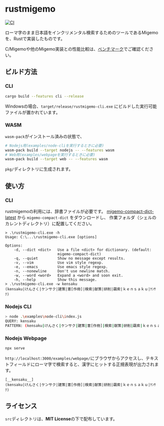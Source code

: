 # rustmigemo

[![CI](https://github.com/oguna/rustmigemo/actions/workflows/main.yml/badge.svg)](https://github.com/oguna/rustmigemo/actions/workflows/main.yml)

ローマ字のまま日本語をインクリメンタル検索するためのツールであるMigemoを、Rustで実装したものです。

C/Migemoや他のMigemo実装との性能比較は、[ベンチマーク](https://github.com/oguna/migemo-benchmark)でご確認ください。

## ビルド方法
### CLI
```bash
cargo build --features cli --release
```

Windowsの場合、`target/release/rustmigemo-cli.exe` にビルドした実行可能ファイルが置かれています。

### WASM
`wasm-pack`がインストール済みの状態で、
```bash
# Nodejs用(examples/node-cliを実行するときに必要)
wasm-pack build --target nodejs -- --features wasm 
# Web用(examples/webpageを実行するときに必要)
wasm-pack build --target web -- --features wasm 
```

`pkg/`ディレクトリに生成されます。

## 使い方

### CLI

rustmigemoの利用には、辞書ファイルが必要です。
[migemo-compact-dict-latest](https://github.com/oguna/migemo-compact-dict-latest)
から `migemo-compact-dict` をダウンロードし、
作業フォルダ（シェルのカレントディレクトリ）に配置してください。

```
> .\rustmigemo-cli.exe -h
Usage: C:\...\rustmigemo-cli.exe [options]

Options:
    -d, --dict <dict>   Use a file <dict> for dictionary. (default:
                        migemo-compact-dict)
    -q, --quiet         Show no message except results.
    -v, --vim           Use vim style regexp.
    -e, --emacs         Use emacs style regexp.
    -n, --nonewline     Don't use newline match.
    -w, --word <word>   Expand a <word> and soon exit.
    -h, --help          Show this message.
> .\rustmigemo-cli.exe -w kensaku
(kensaku|けんさく|ケンサク|建策|憲[作冊]|検索|献策|研削|羂索|ｋｅｎｓａｋｕ|ｹﾝｻｸ)
```

### Nodejs CLI
```bash
> node .\examples\node-cli\index.js
QUERY: kensaku
PATTERN: (kensaku|けんさく|ケンサク|建策|憲[作冊]|検索|献策|研削|羂索|ｋｅｎｓａｋｕ|ｹﾝｻｸ)
```

### Nodejs Webpage
```bash
npx serve
```

`http://localhost:3000/examples/webpage/`にブラウザからアクセスし、テキストフィールドにローマ字で検索すると、漢字にヒットする正規表現が出力されます。

```
[__kensaku__]
(kensaku|けんさく|ケンサク|建策|憲[作冊]|検索|献策|研削|羂索|ｋｅｎｓａｋｕ|ｹﾝｻｸ)
```

## ライセンス

`src`ディレクトリは、**MIT License**の下で配布しています。
